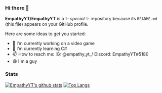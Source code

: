### Hi there 👋


**EmpathyYT/EmpathyYT** is a ✨ _special_ ✨ repository because its `README.md` (this file) appears on your GitHub profile.

Here are some ideas to get you started:

- 🔭 I’m currently working on a video game
- 🌱 I’m currently learning C#
- 📫 How to reach me: IG: @empathy_yt_/ Discord: EmpathyYT#5180
- 😄 I'm a guy

### Stats 
[![EmpathyYT's github stats](https://github-readme-stats.vercel.app/api?username=EmpathyYT&show_icons=true&theme=cobalt)](https://github.com/EmpathyYT/github-readme-stats)
[![Top Langs](https://github-readme-stats.vercel.app/api/top-langs/?username=EmpathyYT&langs_count=8&layout=compact)](https://github.com/EmpathyYT/github-readme-stats)

